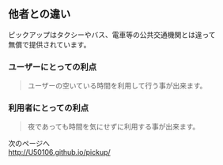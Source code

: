 ## 他者との違い  
ピックアップはタクシーやバス、電車等の公共交通機関とは違って  
無償で提供されています。  
### ユーザーにとっての利点  
>ユーザーの空いている時間を利用して行う事が出来ます。   
### 利用者にとっての利点  
>夜であっても時間を気にせずに利用する事が出来ます。


次のページへ  
http://U50106.github.io/pickup/
